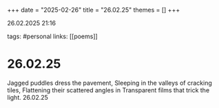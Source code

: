 +++
date = "2025-02-26"
title = "26.02.25"
themes = []
+++

26.02.2025 21:16

tags: #personal
links: [[poems]]

# 26.02.25

Jagged puddles dress the pavement,
Sleeping in the valleys of cracking tiles,
Flattening their scattered angles in
Transparent films that trick the light.
26.02.25

